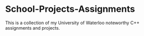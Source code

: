 # School-Projects-Assignments
This is a collection of my University of Waterloo noteworthy C++ assignments and projects.
